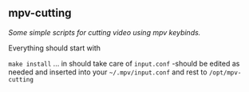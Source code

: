 mpv-cutting
-----------------
*Some simple scripts for cutting video using mpv keybinds.*

Everything should start with 

`make install` ... in should take care of `input.conf` -should be edited as needed and inserted into your `~/.mpv/input.conf` and rest to `/opt/mpv-cutting`

